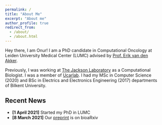 ```yaml
---
permalink: /
title: "About Me"
excerpt: "About me"
author_profile: true
redirect_from: 
  - /about/
  - /about.html
---
```



Hey there, I am Onur! I am a PhD candidate in Computational Oncology at Leiden University Medical Center (LUMC) advised by [Prof. Erik van den Akker](http://www.molepi.nl/en/people/people_item/t/erik_van_den_akker). 

Previously, I was working at [The Jackson Laboratory](https://www.jax.org) as a Computational Biologist. I was a member of [Ucarlab](https://www.ucarlab.com/). I had my MSc in Computer Science (2020) and BSc in Electrics and Electronics Engineering (2017) departments of Bilkent University.

## Recent News

- **[1 April 2021]**    Started my PhD in LUMC
- **[8 March 2021]**    Our [preprint](https://www.biorxiv.org/content/10.1101/2021.03.05.434143v2) is on bioaRxiv